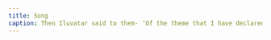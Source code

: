```yaml
---
title: Song
caption: Then Iluvatar said to them- ‘Of the theme that I have declared to you, I will now that ye make in harmony together a Great Music. And since I have kindled you with the Flame Imperishable, ye shall show forth your powers in adorning this theme, each with his own thoughts and devices, if he will. But I will sit and hearken, and be glad that through you great beauty has been wakened into song.’ 
---
```

